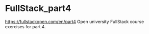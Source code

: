 # FullStack_part4
https://fullstackopen.com/en/part4
Open university FullStack course exercises for part 4.